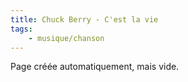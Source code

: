 ```yaml
---
title: Chuck Berry - C'est la vie
tags:
    - musique/chanson
---
```


Page créée automatiquement, mais vide.
